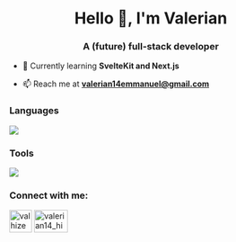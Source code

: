 <h1 align="center">Hello 👋, I'm Valerian</h1>
<h3 align="center">A (future) full-stack developer</h3>

- 🌱 Currently learning **SvelteKit and Next.js**

- 📫 Reach me at **valerian14emmanuel@gmail.com**

<h3 align="left">Languages</h3>
<img src="https://go-skill-icons.vercel.app/api/icons?i=js,ts,python,java">
<p align="left"> </p>

<h3 align="left">Tools</h3>
<img src="https://go-skill-icons.vercel.app/api/icons?i=tailwind,nodejs,react,nextjs,svelte,postgresql,mongodb,express,nestjs">
<p align="left"> </p>

<h3 align="left">Connect with me:</h3>
<p align="left">
<a href="https://linkedin.com/in/valhize" target="blank"><img align="center" src="https://raw.githubusercontent.com/rahuldkjain/github-profile-readme-generator/master/src/images/icons/Social/linked-in-alt.svg" alt="valhize" height="40" width="40" /></a>
<a href="https://instagram.com/valerian14_hize" target="blank"><img align="center" src="https://raw.githubusercontent.com/rahuldkjain/github-profile-readme-generator/master/src/images/icons/Social/instagram.svg" alt="valerian14_hize" height="40" width="60" /></a>
</p>
